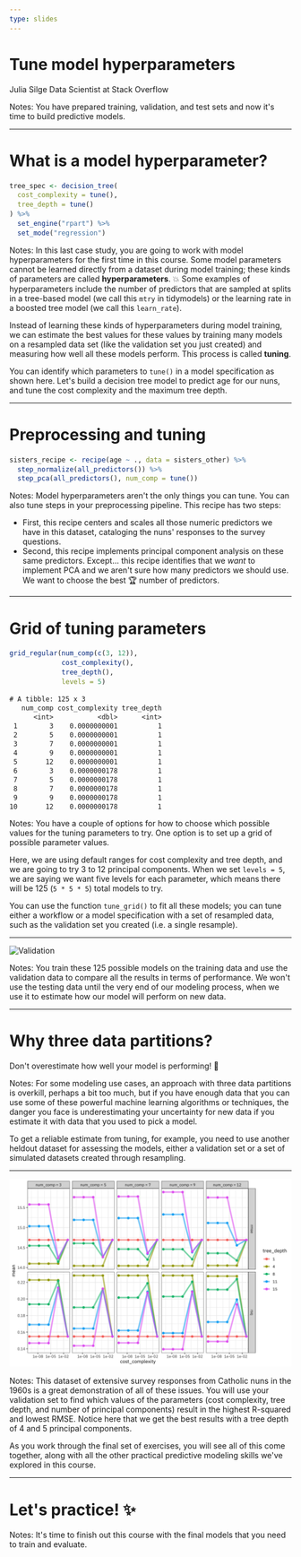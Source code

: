 ```yaml
---
type: slides
---
```


# Tune model hyperparameters

Julia Silge
Data Scientist at Stack Overflow

Notes: You have prepared training, validation, and test sets and now it's time to build predictive models.

---

# What is a model hyperparameter?

```r
tree_spec <- decision_tree(
  cost_complexity = tune(),
  tree_depth = tune()
) %>% 
  set_engine("rpart") %>% 
  set_mode("regression")
```

Notes: In this last case study, you are going to work with model hyperparameters for the first time in this course. Some model parameters cannot be learned directly from a dataset during model training; these kinds of parameters are called **hyperparameters**. 💥 Some examples of hyperparameters include the number of predictors that are sampled at splits in a tree-based model (we call this `mtry` in tidymodels) or the learning rate in a boosted tree model (we call this `learn_rate`). 

Instead of learning these kinds of hyperparameters during model training, we can estimate the best values for these values by training many models on a resampled data set (like the validation set you just created) and measuring how well all these models perform. This process is called **tuning**.

You can identify which parameters to `tune()` in a model specification as shown here. Let's build a decision tree model to predict age for our nuns, and tune the cost complexity and the maximum tree depth.

---

# Preprocessing and tuning

```r
sisters_recipe <- recipe(age ~ ., data = sisters_other) %>% 
  step_normalize(all_predictors()) %>%
  step_pca(all_predictors(), num_comp = tune())
```

Notes: Model hyperparameters aren't the only things you can tune. You can also tune steps in your preprocessing pipeline. This recipe has two steps:

- First, this recipe centers and scales all those numeric predictors we have in this dataset, cataloging the nuns' responses to the survey questions.
- Second, this recipe implements principal component analysis on these same predictors. Except... this recipe identifies that we _want_ to implement PCA and we aren't sure how many predictors we should use. We want to choose the best 🏆 number of predictors. 

---

# Grid of tuning parameters

```r
grid_regular(num_comp(c(3, 12)),
             cost_complexity(),
             tree_depth(),
             levels = 5)
```

```out
# A tibble: 125 x 3
   num_comp cost_complexity tree_depth
      <int>           <dbl>      <int>
 1        3    0.0000000001          1
 2        5    0.0000000001          1
 3        7    0.0000000001          1
 4        9    0.0000000001          1
 5       12    0.0000000001          1
 6        3    0.0000000178          1
 7        5    0.0000000178          1
 8        7    0.0000000178          1
 9        9    0.0000000178          1
10       12    0.0000000178          1
```

Notes: You have a couple of options for how to choose which possible values for the tuning parameters to try. One option is to set up a grid of possible parameter values.

Here, we are using default ranges for cost complexity and tree depth, and we are going to try 3 to 12 principal components. When we set `levels = 5`, we are saying we want five levels for each parameter, which means there will be 125 (`5 * 5 * 5`) total models to try. 

You can use the function `tune_grid()` to fit all these models; you can tune either a workflow or a model specification with a set of resampled data, such as the validation set you created (i.e. a single resample).

---

![Validation](https://github.com/juliasilge/supervised-ML-case-studies-course/blob/master/img/validation.png?raw=true)

Notes: You train these 125 possible models on the training data and use the validation data to compare all the results in terms of performance. We won't use the testing data until the very end of our modeling process, when we use it to estimate how our model will perform on new data.

---

# Why three data partitions?

Don't overestimate how well your model is performing! 🙅

Notes: For some modeling use cases, an approach with three data partitions is overkill, perhaps a bit too much, but if you have enough data that you can use some of these powerful machine learning algorithms or techniques, the danger you face is underestimating your uncertainty for new data if you estimate it with data that you used to pick a model. 

To get a reliable estimate from tuning, for example, you need to use another heldout dataset for assessing the models, either a validation set or a set of simulated datasets created through resampling.

---

![tune results](https://github.com/juliasilge/course-ML-tidymodels/blob/master/img/tune_results.png?raw=true)


Notes: This dataset of extensive survey responses from Catholic nuns in the 1960s is a great demonstration of all of these issues. You will use your validation set to find which values of the parameters (cost complexity, tree depth, and number of principal components) result in the highest R-squared and lowest RMSE. Notice here that we get the best results with a tree depth of 4 and 5 principal components.

As you work through the final set of exercises, you will see all of this come together, along with all the other practical predictive modeling skills we've explored in this course.

---

# Let's practice! ✨

Notes: It's time to finish out this course with the final models that you need to train and evaluate.

